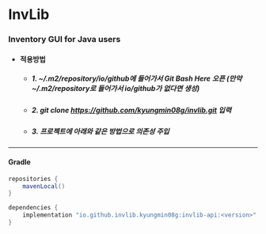 # InvLib

### Inventory GUI for Java users

* #### 적용방법
  * ##### 1. ~/.m2/repository/io/github에 들어가서 Git Bash Here 오픈 (만약 ~/.m2/repository로 들어가서 io/github가 없다면 생성)
  * ##### 2. git clone https://github.com/kyungmin08g/invlib.git 입력
  * ##### 3. 프로젝트에 아래와 같은 방법으로 의존성 주입

---

#### Gradle

```java
repositories {
    mavenLocal()
}
```

```java
dependencies {
    implementation "io.github.invlib.kyungmin08g:invlib-api:<version>"
}
```
